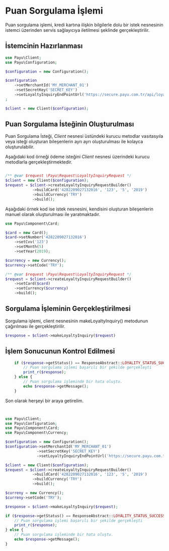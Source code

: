 # Puan Sorgulama İşlemi

Puan sorgulama işlemi, kredi kartına ilişkin bilgilerle dolu bir istek nesnesinin istemci üzerinden servis sağlayıcıya iletilmesi şeklinde gerçekleştirilir.

## İstemcinin Hazırlanması

```php
use Payu\Client;
use Payu\Configuration;

$configuration = new Configuration();

$configuration
    ->setMerchantId('MY_MERCHANT_01')
    ->setSecretKey('SECRET_KEY')
    ->setLoyaltyInquiryEndPointUrl('https://secure.payu.com.tr/api/loyalty-points/check');
;

$client = new Client($configuration);
```

## Puan Sorgulama İsteğinin Oluşturulması
Puan Sorgulama İsteği, *Client* nesnesi üstündeki kurucu metodlar vasıtasyıla veya isteği oluşturan bileşenlerin ayrı ayrı oluşturulması ile kolayca oluşturulabilir.

Aşağıdaki kod örneği ödeme isteğini *Client* nesnesi üzerindeki kurucu metodlarla gerçekleştirmektedir.

```php

/** @var $request \Payu\Request\LoyaltyInquiryRequest */
$client = new Client($configuration);
$request = $client->createLoyaltyInquiryRequestBuilder()
            ->buildCard('4282209027132016', '123', '5', '2019')
            ->buildCurrency('TRY')
            ->build();
```

Aşağıdaki örnek kod ise istek nesnesini, kendisini oluşturan bileşenlerin manuel olarak oluşturulması ile yaratmaktadır.

```php
use Payu\Component\Card;

$card = new Card();
$card->setNumber('4282209027132016')
    ->setCvv('123')
    ->setMonth(5)
    ->setYear(2019);

$currency = new Currency();
$currency->setCode('TRY');

/** @var $request \Payu\Request\LoyaltyInquiryRequest */
$request = $client->createLoyaltyInquiryRequestBuilder()
    ->setCard($card)
    ->setCurrency($currency)
    ->build();
```

## Sorgulama İşleminin Gerçekleştirilmesi
Sorgulama işlemi, client nesnesinin makeLoyaltyInquiry() metodunun çağırılması ile gerçekleştirilir.

```php
$response = $client->makeLoyaltyInquiry($request)
```

## İşlem Sonucunun Kontrol Edilmesi

```php
    if ($response->getStatus() == ResponseAbstract::LOYALITY_STATUS_SUCCESS) {
        // Puan sorgulama işlemi başarılı bir şekilde gerçekleşti
        print_r($response);
    } else {
        // Puan sorgulama işleminde bir hata oluştu.
        echo $response->getMessage();
    }

```

Son olarak herşeyi bir araya getirelim.
```php


use Payu\Client;
use Payu\Configuration;
use Payu\Component\Card;
use Payu\Component\Currency;

$configuration = new Configuration();
$configuration->setMerchantId('MY_MERCHANT_01')
              ->setSecretKey('SECRET_KEY')
              ->setLoyaltyInquiryEndPointUrl('https://secure.payu.com.tr/api/loyalty-points/check');

$client = new Client($configuration);
$request = $client->createLoyaltyInquiryRequestBuilder()
            ->buildCard('4282209027132016', '123', '5', '2019')
            ->buildCurrency('TRY')
            ->build();

$curreny = new Currency();
$curreny->setCode('TRY');

$response = $client->makeLoyaltyInquiry($request);

if ($response->getStatus() == ResponseAbstract::LOYALITY_STATUS_SUCCESS) {
    // Puan sorgulama işlemi başarılı bir şekilde gerçekleşti
    print_r($response);
} else {
    // Puan sorgulama işleminde bir hata oluştu.
    echo $response->getMessage();
}
```
